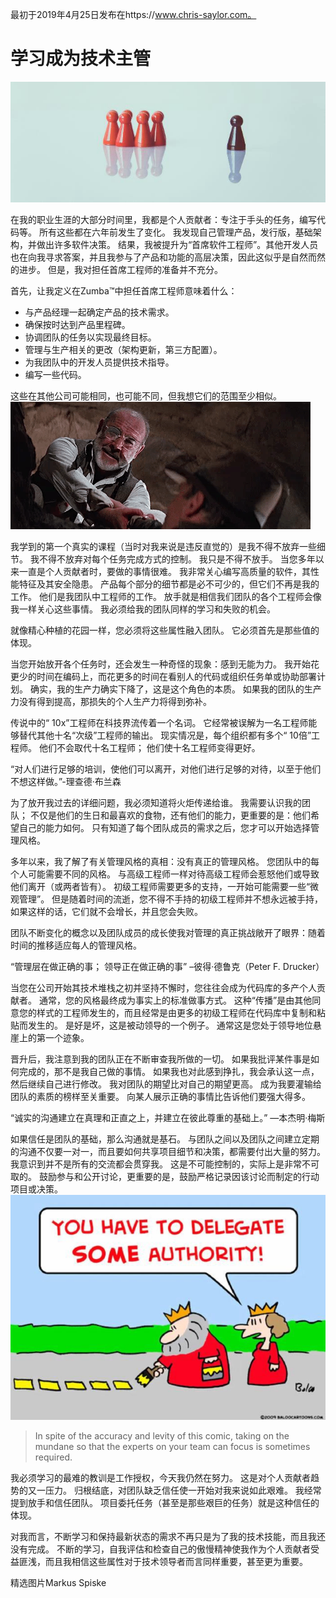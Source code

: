 
最初于2019年4月25日发布在https://www.chris-saylor.com。
# 学习成为技术主管
![](0*422pIhLADSPD1PnP.jpg)

在我的职业生涯的大部分时间里，我都是个人贡献者：专注于手头的任务，编写代码等。 所有这些都在六年前发生了变化。 我发现自己管理产品，发行版，基础架构，并做出许多软件决策。 结果，我被提升为“首席软件工程师”。其他开发人员也在向我寻求答案，并且我参与了产品和功能的高层决策，因此这似乎是自然而然的进步。 但是，我对担任首席工程师的准备并不充分。

首先，让我定义在Zumba™中担任首席工程师意味着什么：
+ 与产品经理一起确定产品的技术需求。
+ 确保按时达到产品里程碑。
+ 协调团队的任务以实现最终目标。
+ 管理与生产相关的更改（架构更新，第三方配置）。
+ 为我团队中的开发人员提供技术指导。
+ 编写一些代码。

这些在其他公司可能相同，也可能不同，但我想它们的范围至少相似。
![](0*vorEGP7m4ELe81b3.gif)

我学到的第一个真实的课程（当时对我来说是违反直觉的）是我不得不放弃一些细节。 我不得不放弃对每个任务完成方式的控制。 我只是不得不放手。 当您多年以来一直是个人贡献者时，要做的事情很难。 我非常关心编写高质量的软件，其性能特征及其安全隐患。 产品每个部分的细节都是必不可少的，但它们不再是我的工作。 他们是我团队中工程师的工作。 放手就是相信我们团队的各个工程师会像我一样关心这些事情。 我必须给我的团队同样的学习和失败的机会。

就像精心种植的花园一样，您必须将这些属性融入团队。 它必须首先是那些值的体现。

当您开始放开各个任务时，还会发生一种奇怪的现象：感到无能为力。 我开始花更少的时间在编码上，而花更多的时间在看别人的代码或组织任务单或协助部署计划。 确实，我的生产力确实下降了，这是这个角色的本质。 如果我的团队的生产力没有得到提高，那损失的个人生产力将得到弥补。

传说中的“ 10x”工程师在科技界流传着一个名词。 它经常被误解为一名工程师能够替代其他十名“次级”工程师的输出。 现实情况是，每个组织都有多个“ 10倍”工程师。 他们不会取代十名工程师； 他们使十名工程师变得更好。

“对人们进行足够的培训，使他们可以离开，对他们进行足够的对待，以至于他们不想这样做。”-理查德·布兰森

为了放开我过去的详细问题，我必须知道将火炬传递给谁。 我需要认识我的团队； 不仅是他们的生日和最喜欢的食物，还有他们的能力，更重要的是：他们希望自己的能力如何。 只有知道了每个团队成员的需求之后，您才可以开始选择管理风格。

多年以来，我了解了有关管理风格的真相：没有真正的管理风格。 您团队中的每个人可能需要不同的风格。 与高级工程师一样对待高级工程师会惹怒他们或导致他们离开（或两者皆有）。 初级工程师需要更多的支持，一开始可能需要一些“微观管理”。 但是随着时间的流逝，您不得不手持的初级工程师并不想永远被手持，如果这样的话，它们就不会增长，并且您会失败。

团队不断变化的概念以及团队成员的成长使我对管理的真正挑战敞开了眼界：随着时间的推移适应每人的管理风格。

“管理层在做正确的事； 领导正在做正确的事” –彼得·德鲁克（Peter F. Drucker）

当您在公司开始其技术堆栈之初并坚持不懈时，您往往会成为代码库的多产个人贡献者。 通常，您的风格最终成为事实上的标准做事方式。 这种“传播”是由其他同意您的样式的工程师发生的，而且经常是由更多的初级工程师在代码库中复制和粘贴而发生的。 是好是坏，这是被动领导的一个例子。 通常这是您处于领导地位悬崖上的第一个迹象。

晋升后，我注意到我的团队正在不断审查我所做的一切。 如果我批评某件事是如何完成的，那不是我自己做的事情。 如果我也对此感到挣扎，我会承认这一点，然后继续自己进行修改。 我对团队的期望比对自己的期望更高。 成为我要灌输给团队的素质的榜样至关重要。 向某人展示正确的事情比告诉他们要强大得多。

“诚实的沟通建立在真理和正直之上，并建立在彼此尊重的基础上。” —本杰明·梅斯

如果信任是团队的基础，那么沟通就是基石。 与团队之间以及团队之间建立定期的沟通不仅要一对一，而且要如何共享项目细节和决策，都需要付出大量的努力。 我意识到并不是所有的交流都会贯穿我。 这是不可能控制的，实际上是非常不可取的。 鼓励参与和公开讨论，更重要的是，鼓励严格记录因该讨论而制定的行动项目或决策。
![In spite of the accuracy and levity of this comic, taking on the mundane so that the experts on your team can focus is sometimes required.](0*vIwuIPxyaGSbo7dk.jpg)
> In spite of the accuracy and levity of this comic, taking on the mundane so that the experts on your team can focus is sometimes required.


我必须学习的最难的教训是工作授权，今天我仍然在努力。 这是对个人贡献者趋势的又一压力。 归根结底，对团队缺乏信任使一开始对我来说如此艰难。 我经常提到放手和信任团队。 项目委托任务（甚至是那些艰巨的任务）就是这种信任的体现。

对我而言，不断学习和保持最新状态的需求不再只是为了我的技术技能，而且我还没有完成。 不断的学习，自我评估和检查自己的傲慢精神使我作为个人贡献者受益匪浅，而且我相信这些属性对于技术领导者而言同样重要，甚至更为重要。

精选图片Markus Spiske
